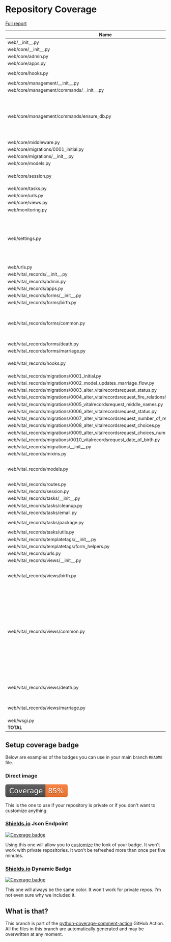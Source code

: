 # Repository Coverage

[Full report](https://htmlpreview.github.io/?https://github.com/Office-of-Digital-Services/cdt-ods-disaster-recovery/blob/python-coverage-comment-action-data/htmlcov/index.html)

| Name                                                                                            |    Stmts |     Miss |   Branch |   BrPart |   Cover |   Missing |
|------------------------------------------------------------------------------------------------ | -------: | -------: | -------: | -------: | ------: | --------: |
| web/\_\_init\_\_.py                                                                             |        5 |        2 |        0 |        0 |     60% |       5-7 |
| web/core/\_\_init\_\_.py                                                                        |        0 |        0 |        0 |        0 |    100% |           |
| web/core/admin.py                                                                               |       24 |       13 |        2 |        0 |     42% |     21-39 |
| web/core/apps.py                                                                                |        5 |        0 |        0 |        0 |    100% |           |
| web/core/hooks.py                                                                               |       11 |        4 |        0 |        0 |     64% |9-10, 14-15 |
| web/core/management/\_\_init\_\_.py                                                             |        0 |        0 |        0 |        0 |    100% |           |
| web/core/management/commands/\_\_init\_\_.py                                                    |        0 |        0 |        0 |        0 |    100% |           |
| web/core/management/commands/ensure\_db.py                                                      |      183 |        4 |       42 |        4 |     96% |73, 87-89, 99, 103->exit, 230->232, 306->310 |
| web/core/middleware.py                                                                          |        9 |        1 |        2 |        1 |     82% |        19 |
| web/core/migrations/0001\_initial.py                                                            |        7 |        0 |        0 |        0 |    100% |           |
| web/core/migrations/\_\_init\_\_.py                                                             |        0 |        0 |        0 |        0 |    100% |           |
| web/core/models.py                                                                              |        8 |        0 |        0 |        0 |    100% |           |
| web/core/session.py                                                                             |       25 |        5 |        4 |        2 |     76% |13-19, 25-26, 33 |
| web/core/tasks.py                                                                               |       15 |        2 |        0 |        0 |     87% |    60, 64 |
| web/core/urls.py                                                                                |        5 |        0 |        0 |        0 |    100% |           |
| web/core/views.py                                                                               |        9 |        0 |        2 |        0 |    100% |           |
| web/monitoring.py                                                                               |       12 |        0 |        4 |        0 |    100% |           |
| web/settings.py                                                                                 |      108 |        6 |       14 |        7 |     89% |52, 54, 56, 127->131, 139->142, 151, 267-268 |
| web/urls.py                                                                                     |       16 |        7 |        2 |        1 |     56% |     31-39 |
| web/vital\_records/\_\_init\_\_.py                                                              |        0 |        0 |        0 |        0 |    100% |           |
| web/vital\_records/admin.py                                                                     |        6 |        0 |        0 |        0 |    100% |           |
| web/vital\_records/apps.py                                                                      |        5 |        0 |        0 |        0 |    100% |           |
| web/vital\_records/forms/\_\_init\_\_.py                                                        |        0 |        0 |        0 |        0 |    100% |           |
| web/vital\_records/forms/birth.py                                                               |       24 |        0 |        0 |        0 |    100% |           |
| web/vital\_records/forms/common.py                                                              |       95 |        0 |       14 |        3 |     97% |194->exit, 298->301, 301->303 |
| web/vital\_records/forms/death.py                                                               |       30 |        0 |        0 |        0 |    100% |           |
| web/vital\_records/forms/marriage.py                                                            |       21 |        0 |        0 |        0 |    100% |           |
| web/vital\_records/hooks.py                                                                     |       16 |        6 |        0 |        0 |     62% |10-11, 15-16, 20-21 |
| web/vital\_records/migrations/0001\_initial.py                                                  |        7 |        0 |        0 |        0 |    100% |           |
| web/vital\_records/migrations/0002\_model\_updates\_marriage\_flow.py                           |        4 |        0 |        0 |        0 |    100% |           |
| web/vital\_records/migrations/0003\_alter\_vitalrecordsrequest\_status.py                       |        5 |        0 |        0 |        0 |    100% |           |
| web/vital\_records/migrations/0004\_alter\_vitalrecordsrequest\_fire\_relationship.py           |        4 |        0 |        0 |        0 |    100% |           |
| web/vital\_records/migrations/0005\_vitalrecordsrequest\_middle\_names.py                       |        4 |        0 |        0 |        0 |    100% |           |
| web/vital\_records/migrations/0006\_alter\_vitalrecordsrequest\_status.py                       |        5 |        0 |        0 |        0 |    100% |           |
| web/vital\_records/migrations/0007\_alter\_vitalrecordsrequest\_number\_of\_records.py          |        4 |        0 |        0 |        0 |    100% |           |
| web/vital\_records/migrations/0008\_alter\_vitalrecordsrequest\_choices.py                      |        4 |        0 |        0 |        0 |    100% |           |
| web/vital\_records/migrations/0009\_alter\_vitalrecordsrequest\_choices\_number\_of\_records.py |        4 |        0 |        0 |        0 |    100% |           |
| web/vital\_records/migrations/0010\_vitalrecordsrequest\_date\_of\_birth.py                     |        4 |        0 |        0 |        0 |    100% |           |
| web/vital\_records/migrations/\_\_init\_\_.py                                                   |        0 |        0 |        0 |        0 |    100% |           |
| web/vital\_records/mixins.py                                                                    |       74 |        2 |       12 |        1 |     94% |     13-14 |
| web/vital\_records/models.py                                                                    |       86 |        6 |        4 |        0 |     93% |87, 91, 95, 99, 103, 107 |
| web/vital\_records/routes.py                                                                    |       27 |        0 |        0 |        0 |    100% |           |
| web/vital\_records/session.py                                                                   |       26 |        0 |        6 |        0 |    100% |           |
| web/vital\_records/tasks/\_\_init\_\_.py                                                        |        0 |        0 |        0 |        0 |    100% |           |
| web/vital\_records/tasks/cleanup.py                                                             |       68 |        0 |       18 |        0 |    100% |           |
| web/vital\_records/tasks/email.py                                                               |       33 |        2 |        0 |        0 |     94% |     29-34 |
| web/vital\_records/tasks/package.py                                                             |      152 |        0 |        6 |        1 |     99% |  224->228 |
| web/vital\_records/tasks/utils.py                                                               |        7 |        0 |        0 |        0 |    100% |           |
| web/vital\_records/templatetags/\_\_init\_\_.py                                                 |        0 |        0 |        0 |        0 |    100% |           |
| web/vital\_records/templatetags/form\_helpers.py                                                |       10 |       10 |        2 |        0 |      0% |      1-13 |
| web/vital\_records/urls.py                                                                      |        4 |        0 |        0 |        0 |    100% |           |
| web/vital\_records/views/\_\_init\_\_.py                                                        |        0 |        0 |        0 |        0 |    100% |           |
| web/vital\_records/views/birth.py                                                               |       58 |       33 |        0 |        0 |     43% |16-28, 36-47, 54-60, 71-90 |
| web/vital\_records/views/common.py                                                              |      162 |       44 |       10 |        1 |     72% |61-64, 88-93, 96-99, 109-113, 116-123, 163-171, 183-191, 199, 228-230, 234-245 |
| web/vital\_records/views/death.py                                                               |       71 |       25 |        0 |        0 |     65% |16-28, 36-48, 68-74, 85-95 |
| web/vital\_records/views/marriage.py                                                            |       39 |       26 |        0 |        0 |     33% |10-36, 44-57, 64-70 |
| web/wsgi.py                                                                                     |        6 |        6 |        0 |        0 |      0% |      8-16 |
|                                                                                       **TOTAL** | **1507** |  **204** |  **144** |   **21** | **86%** |           |


## Setup coverage badge

Below are examples of the badges you can use in your main branch `README` file.

### Direct image

[![Coverage badge](https://raw.githubusercontent.com/Office-of-Digital-Services/cdt-ods-disaster-recovery/python-coverage-comment-action-data/badge.svg)](https://htmlpreview.github.io/?https://github.com/Office-of-Digital-Services/cdt-ods-disaster-recovery/blob/python-coverage-comment-action-data/htmlcov/index.html)

This is the one to use if your repository is private or if you don't want to customize anything.

### [Shields.io](https://shields.io) Json Endpoint

[![Coverage badge](https://img.shields.io/endpoint?url=https://raw.githubusercontent.com/Office-of-Digital-Services/cdt-ods-disaster-recovery/python-coverage-comment-action-data/endpoint.json)](https://htmlpreview.github.io/?https://github.com/Office-of-Digital-Services/cdt-ods-disaster-recovery/blob/python-coverage-comment-action-data/htmlcov/index.html)

Using this one will allow you to [customize](https://shields.io/endpoint) the look of your badge.
It won't work with private repositories. It won't be refreshed more than once per five minutes.

### [Shields.io](https://shields.io) Dynamic Badge

[![Coverage badge](https://img.shields.io/badge/dynamic/json?color=brightgreen&label=coverage&query=%24.message&url=https%3A%2F%2Fraw.githubusercontent.com%2FOffice-of-Digital-Services%2Fcdt-ods-disaster-recovery%2Fpython-coverage-comment-action-data%2Fendpoint.json)](https://htmlpreview.github.io/?https://github.com/Office-of-Digital-Services/cdt-ods-disaster-recovery/blob/python-coverage-comment-action-data/htmlcov/index.html)

This one will always be the same color. It won't work for private repos. I'm not even sure why we included it.

## What is that?

This branch is part of the
[python-coverage-comment-action](https://github.com/marketplace/actions/python-coverage-comment)
GitHub Action. All the files in this branch are automatically generated and may be
overwritten at any moment.